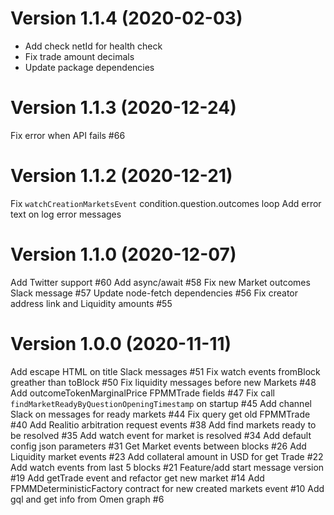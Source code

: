 Version 1.1.4 (2020-02-03)
==========================

- Add check netId for health check
- Fix trade amount decimals
- Update package dependencies

Version 1.1.3 (2020-12-24)
==========================

Fix error when API fails #66

Version 1.1.2 (2020-12-21)
==========================

Fix `watchCreationMarketsEvent` condition.question.outcomes loop
Add error text on log error messages

Version 1.1.0 (2020-12-07)
==========================

Add Twitter support #60
Add async/await #58
Fix new Market outcomes Slack message #57
Update node-fetch dependencies #56
Fix creator address link and Liquidity amounts #55

Version 1.0.0 (2020-11-11)
==========================

Add escape HTML on title Slack messages #51
Fix watch events fromBlock greather than toBlock #50
Fix liquidity messages before new Markets #48
Add outcomeTokenMarginalPrice FPMMTrade fields #47
Fix call `findMarketReadyByQuestionOpeningTimestamp` on startup #45
Add channel Slack on messages for ready markets #44
Fix query get old FPMMTrade #40
Add Realitio arbitration request events #38
Add find markets ready to be resolved #35
Add watch event for market is resolved #34
Add default config json parameters #31
Get Market events between blocks #26
Add Liquidity market events #23
Add collateral amount in USD for get Trade #22
Add watch events from last 5 blocks #21
Feature/add start message version #19
Add getTrade event and refactor get new market #14
Add FPMMDeterministicFactory contract for new created markets event #10
Add gql and get info from Omen graph #6
